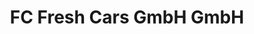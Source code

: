 ---
title: "FC Fresh Cars GmbH GmbH"
url: /bruchkoebel/fc-fresh-cars-gmbh-gmbh/
shop: Autowerkstatt
---